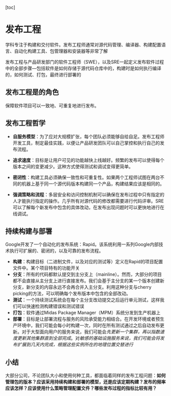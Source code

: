 [toc]

# 发布工程

学科专注于构建和交付软件。发布工程师通常对源代码管理、编译器、构建配置语言、自动化构建工具、包管理器和安装器等非常了解



发布工程与产品研发部门的软件工程师（SWE），以及SRE一起定义发布软件过程中的全部步骤—包括软件是如何存储于源代码仓库中的，构建时是如何执行编译的，如何测试、打包，最终进行部署的

## 发布工程是的角色

保障软件项目可以一致地、可重复地进行发布。

## 发布工程哲学

- **自服务模型**：为了应对大规模扩张，每个团队必须能够自给自足。发布工程师开发工具，制定最佳实践，以便让产品研发团队可以自己掌控和执行自己的发布流程。

- **追求速度**：目标是让用户可见的功能越快上线越好。频繁的发布可以使得每个版本之间的变更减少。这种方式使得测试和调试变得更简单。

- **密闭性**：构建工具必须确保一致性和可重复性。如果两个工程师试图在两台不同的机器上基于同一个源代码版本构建同一个产品，构建结果应该是相同的。

- **强调策略和流程**：多层安全和访问控制机制可以确保在发布过程中只有指定的人才能执行指定的操作。几乎所有对源代码的修改都需要进行代码评审。SRE可以了解每个新发布中包含的具体改动，在发布出现问题时可以更快地进行在线调试。

## 持续构建与部署

Google开发了一个自动化的发布系统：Rapid。该系统利用一系列Google内部技术执行可扩展的、密闭的，以及可靠的发布流程。

- **构建**：构建目标（二进制文件，以及对应的测试等）定义在Rapid的项目配置文件中。某个项目特有的功能开关
- **分支**：所有的代码都默认提交到主分支上（mainline）。然而，大部分的项目都不会直接从主分支上进行直接发布。我们会基于主分支的某一个版本创建新分支，新分支的内容永远不会再合并入主分支。利用这种分支与cherry picking的方法，可以明确每个发布版本中包含的全部改动。
- **测试**：一个持续测试系统会在每个主分支改动提交之后运行单元测试，这样我们可以快速检测构建错误和测试错误
- **打包**：软件通过Midas Package Manager（MPM）系统分发到生产机器上
- **部署**：目标是让部署流程与服务的风险承受能力相结合。在开发环境或者预生产环境中，我们可能会每小时构建一次，同时在所有测试通过之后自动发布更新。对于大型面向用户的服务来说，我们可能会*先更新一个集群，再以指数速度更新其他集群直到全部完成*。对*敏感的基础设施服务来说，我们可能会将发布扩展到几天内完成，根据这些实例所在的地理位置交替进行*

## 小结

大部分公司，不论团队大小和使用何种工具，都面临着同样的发布工程问题：**如何管理包的版本？应该采用持续构建和部署的模型，还是应该定期构建？发布的频率应该怎样？应该使用什么策略管理配置文件？哪些发布过程的指标比较有用？**  